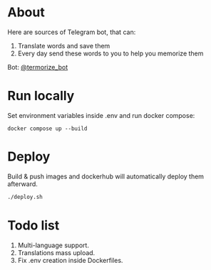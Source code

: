 # About

Here are sources of Telegram bot, that can:

1. Translate words and save them
2. Every day send these words to you to help you memorize them

Bot: [@termorize_bot](https://t.me/termorize_bot)

# Run locally

Set environment variables inside .env and run docker compose:

```shell
docker compose up --build
```

# Deploy

Build & push images and dockerhub will automatically deploy them afterward.

```bash
./deploy.sh
```

# Todo list

1. Multi-language support.
2. Translations mass upload.
3. Fix .env creation inside Dockerfiles.
